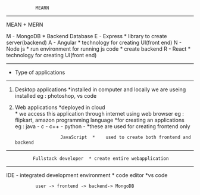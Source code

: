                MEARN
--------------------------------------------
  MEAN + MERN

  M - MongoDB   * Backend Database
  E - Express   * library to create server(backend)
  A - Angular   *  technology for creating UI(front end)
  N - Node js   * run environment for running js code 
                * create backend
  R - React     * technology for creating UI(front end)

  ----------------------------------------------

 - Type of applications
-----------------------
1) Desktop applications 
                        *installed in computer and locally we are useing installed
                        eg : photoshop, vs code

2) Web applications
                        *deployed in cloud   
                        * we access this application through internet using web browser
                        eg : flipkart, amazon
programming language 
                        *for creating an applications            
                        eg :
                        java -
                        c    -
                        c++  -
                        python  - 
                                  *these are used for creating frontend only

                        JavaScript  *    used to create both frontend and backend

 --------------------------------------------------------------------------------------
              Fullstack developer  * create entire webapplication

  --------------------                      
  IDE - integrated development environment
               * code editor
               *vs code


               user -> frontend -> backend-> MongoDB